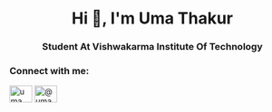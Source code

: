 <h1 align="center">Hi 👋, I'm Uma Thakur</h1>
<h3 align="center">Student At Vishwakarma Institute Of Technology</h3>

<h3 align="left">Connect with me:</h3>
<p align="left">
<a href="https://linkedin.com/in/uma thakur" target="blank"><img align="center" src="https://raw.githubusercontent.com/rahuldkjain/github-profile-readme-generator/master/src/images/icons/Social/linked-in-alt.svg" alt="uma thakur" height="30" width="40" /></a>
<a href="https://medium.com/@uma.thakur21" target="blank"><img align="center" src="https://raw.githubusercontent.com/rahuldkjain/github-profile-readme-generator/master/src/images/icons/Social/medium.svg" alt="@uma.thakur21" height="30" width="40" /></a>
</p>

